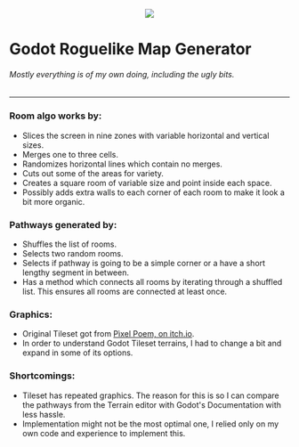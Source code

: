 <p align="center">
  <img src="https://github.com/user-attachments/assets/fd4a5c58-9a14-4f27-b53e-a361fba9f18f" />
</p>

# Godot Roguelike Map Generator
###### Mostly everything is of my own doing, including the ugly bits.

---

### Room algo works by:
- Slices the screen in nine zones with variable horizontal and vertical sizes.
- Merges one to three cells.
- Randomizes horizontal lines which contain no merges.
- Cuts out some of the areas for variety.
- Creates a square room of variable size and point inside each space.
- Possibly adds extra walls to each corner of each room to make it look a bit more organic.

### Pathways generated by:
- Shuffles the list of rooms.
- Selects two random rooms.
- Selects if pathway is going to be a simple corner or a have a short lengthy segment in between.
- Has a method which connects all rooms by iterating through a shuffled list. This ensures all rooms are connected at least once.

### Graphics:
- Original Tileset got from [Pìxel Poem, on itch.io](https://pixel-poem.itch.io/dungeon-assetpuck).
- In order to understand Godot Tileset terrains, I had to change a bit and expand in some of its options.

### Shortcomings:
- Tileset has repeated graphics. The reason for this is so I can compare the pathways from the Terrain editor with Godot's Documentation with less hassle.
- Implementation might not be the most optimal one, I relied only on my own code and experience to implement this.
